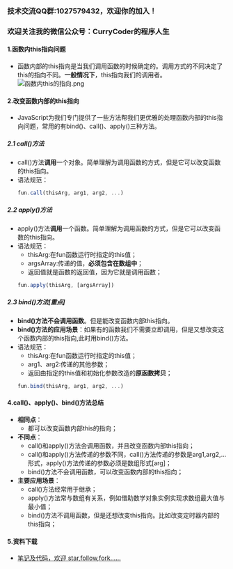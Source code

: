 ### 技术交流QQ群:1027579432，欢迎你的加入！
### 欢迎关注我的微信公众号：CurryCoder的程序人生

#### 1.函数内this指向问题
- 函数内部的this指向是当我们调用函数的时候确定的。调用方式的不同决定了this的指向不同。**一般情况下**，this指向我们的调用者。
![函数内this的指向.png](https://upload-images.jianshu.io/upload_images/13407176-767780463fdca463.png?imageMogr2/auto-orient/strip%7CimageView2/2/w/1240)

#### 2.改变函数内部的this指向
- JavaScript为我们专门提供了一些方法帮我们更优雅的处理函数内部的this指向问题，常用的有bind()、call()、apply()三种方法。

##### 2.1 call()方法
- call()方法**调用**一个对象。简单理解为调用函数的方式，但是它可以改变函数的this指向。
- 语法规范：
    ```javascript
    fun.call(thisArg, arg1, arg2, ...)
    ```

##### 2.2 apply()方法
- apply()方法**调用**一个函数。简单理解为调用函数的方式，但是它可以改变函数的this指向。
- 语法规范：
    - thisArg:在fun函数运行时指定的this值；
    - argsArray:传递的值，**必须包含在数组中**；
    - 返回值就是函数的返回值，因为它就是调用函数；
    ```javascript
    fun.apply(thisArg, [argsArray])
    ```

##### 2.3 bind()方法[重点]
- **bind()方法不会调用函数**。但是能改变函数内部this指向。
- **bind()方法的应用场景**：如果有的函数我们不需要立即调用，但是又想改变这个函数内部的this指向,此时用bind()方法。
- 语法规范：
    - thisArg:在fun函数运行时指定的this值；
    - arg1、arg2:传递的其他参数；
    - 返回由指定的this值和初始化参数改造的**原函数拷贝**；
    ```javascript
    fun.bind(thisArg, arg1, arg2, ...)
    ```

#### 4.call()、apply()、bind()方法总结
- **相同点**：
    - 都可以改变函数内部this的指向；
- **不同点**：
    - call()和apply()方法会调用函数，并且改变函数内部this指向；
    - call()和apply()方法传递的参数不同，call()方法传递的参数是arg1,arg2,...形式，apply()方法传递的参数必须是数组形式[arg]；
    - bind()方法不会调用函数，可以改变函数内部的this指向；
- **主要应用场景**：
    - call()方法经常用于继承；
    - apply()方法常与数组有关系，例如借助数学对象实例实现求数组最大值与最小值；
    - bind()方法不调用函数，但是还想改变this指向。比如改变定时器内部的this指向；
    
#### 5.资料下载
- [笔记及代码，欢迎 star,follow,fork......](https://github.com/cdlwhm1217096231/HTML_CSS_JavaScript/tree/master/JavaScript)